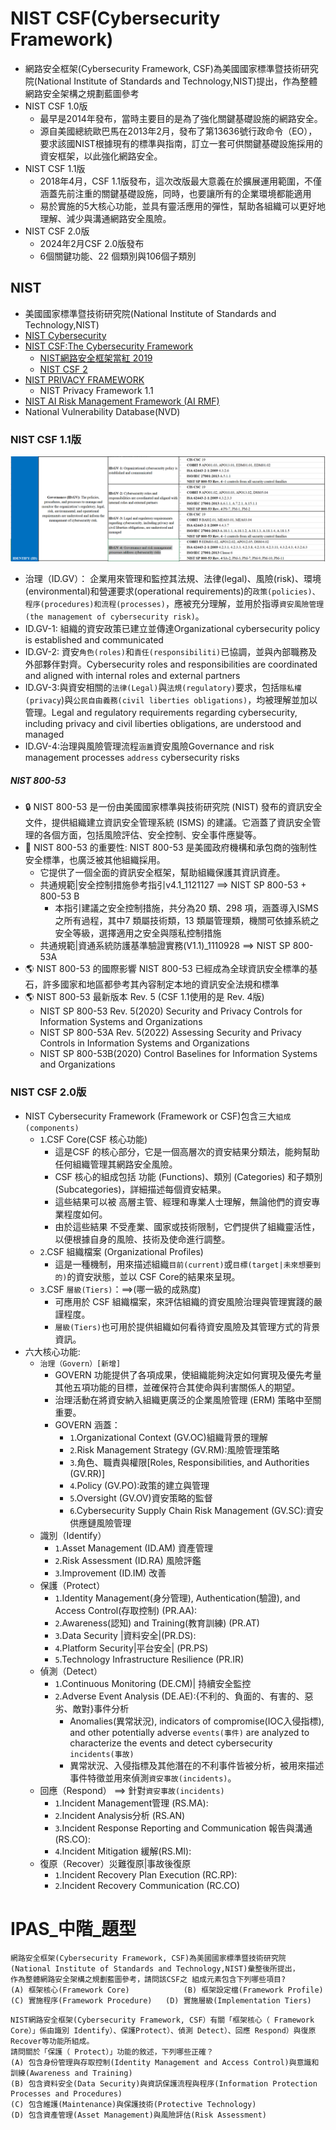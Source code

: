 # NIST CSF(Cybersecurity Framework)
- 網路安全框架(Cybersecurity Framework, CSF)為美國國家標準暨技術研究院(National Institute of Standards and Technology,NIST)提出，作為整體網路安全架構之規劃藍圖參考
- NIST CSF 1.0版
  - 最早是2014年發布，當時主要目的是為了強化關鍵基礎設施的網路安全。
  - 源自美國總統歐巴馬在2013年2月，發布了第13636號行政命令（EO），要求該國NIST根據現有的標準與指南，訂立一套可供關鍵基礎設施採用的資安框架，以此強化網路安全。
- NIST CSF 1.1版
  - 2018年4月，CSF 1.1版發布，這次改版最大意義在於擴展運用範圍，不僅涵蓋先前注重的關鍵基礎設施，同時，也要讓所有的企業環境都能適用
  - 易於實施的5大核心功能，並具有靈活應用的彈性，幫助各組織可以更好地理解、減少與溝通網路安全風險。 
- NIST CSF 2.0版
  - 2024年2月CSF 2.0版發布
  - 6個關鍵功能、22 個類別與106個子類別
## NIST
- 美國國家標準暨技術研究院(National Institute of Standards and Technology,NIST)
- [NIST Cybersecurity](https://www.nist.gov/cybersecurity)
- [NIST CSF:The Cybersecurity Framework](https://www.nist.gov/cyberframework)
  - [NIST網路安全框架當紅 2019](https://www.ithome.com.tw/article/133173)
  - [NIST CSF 2](https://today.ithome.com.tw/tags/nist-csf)
- [NIST PRIVACY FRAMEWORK](https://www.nist.gov/privacy-framework)
  - NIST Privacy Framework 1.1 
- [NIST AI Risk Management Framework (AI RMF)](https://www.nist.gov/itl/ai-risk-management-framework)
- National Vulnerability Database(NVD)

### NIST CSF 1.1版

![CSF1_1.png](CSF1_1.png)
- 治理（ID.GV）： 企業用來管理和監控其法規、法律(legal)、風險(risk)、環境(environmental)和營運要求(operational requirements)的`政策(policies)、程序(procedures)和流程(processes)`，應被充分理解，並用於指導`資安風險管理(the management of cybersecurity risk)`。
- ID.GV-1: 組織的資安政策已建立並傳達Organizational cybersecurity policy is established and communicated
- ID.GV-2: 資安`角色(roles)`和`責任(responsibiliti)`已協調，並與內部職務及外部夥伴對齊。Cybersecurity roles and responsibilities are coordinated and aligned with internal roles and external partners
- ID.GV-3:與資安相關的`法律(Legal)`與`法規(regulatory)`要求，包括`隱私權(privacy`)與`公民自由義務(civil liberties obligations)`，均被理解並加以管理。Legal and regulatory requirements regarding cybersecurity, including privacy and civil liberties obligations, are understood and managed
- ID.GV-4:治理與風險管理流程`涵蓋`資安風險Governance and risk management processes `address` cybersecurity risks

##### NIST 800-53 
- 🔒 NIST 800-53 是一份由美國國家標準與技術研究院 (NIST) 發布的資訊安全文件，提供組織建立資訊安全管理系統 (ISMS) 的建議。它涵蓋了資訊安全管理的各個方面，包括風險評估、安全控制、安全事件應變等。
- 🔐 NIST 800-53 的重要性: NIST 800-53 是美國政府機構和承包商的強制性安全標準，也廣泛被其他組織採用。
  - 它提供了一個全面的資訊安全框架，幫助組織保護其資訊資產。
  - 共通規範|安全控制措施參考指引v4.1_1121127 ==> NIST SP 800-53 + 800-53 B 
    - 本指引建議之安全控制措施，共分為20 類、298 項，涵蓋導入ISMS 之所有過程，其中7 類屬技術類，13 類屬管理類，機關可依據系統之安全等級，選擇適用之安全與隱私控制措施
  - 共通規範|資通系統防護基準驗證實務(V1.1)_1110928 ==> NIST SP 800-53A
- 🌎 NIST 800-53 的國際影響 NIST 800-53 已經成為全球資訊安全標準的基石，許多國家和地區都參考其內容制定本地的資訊安全法規和標準
- 🌎 NIST 800-53 最新版本 Rev. 5  (CSF 1.1使用的是 Rev. 4版)
  - NIST SP 800-53 Rev. 5(2020) Security and Privacy Controls for Information Systems and Organizations
  - NIST SP 800-53A Rev. 5(2022) Assessing Security and Privacy Controls in Information Systems and Organizations
  - NIST SP 800-53B(2020) Control Baselines for Information Systems and Organizations

### NIST CSF 2.0版 
- NIST Cybersecurity Framework (Framework or CSF)包含三大`組成(components)`
  - `1`.CSF Core(CSF 核心功能)
    - 這是CSF 的核心部分，它是一個高層次的資安結果分類法，能夠幫助任何組織管理其網路安全風險。
    - CSF 核心的組成包括 功能 (Functions)、類別 (Categories) 和子類別 (Subcategories)，詳細描述每個資安結果。
    - 這些結果可以被 高層主管、經理和專業人士理解，無論他們的資安專業程度如何。
    - 由於這些結果 不受產業、國家或技術限制，它們提供了組織靈活性，以便根據自身的風險、技術及使命進行調整。
  - `2`.CSF 組織檔案 (Organizational Profiles)
    - 這是一種機制，用來描述組織`目前(current)`或`目標(target|未來想要到的)`的資安狀態，並以 CSF Core的結果來呈現。
  - `3`.CSF `層級(Tiers)`：==>(哪一級的成熟度)
    - 可應用於 CSF 組織檔案，來評估組織的資安風險治理與管理實踐的嚴謹程度。
    - `層級(Tiers)`也可用於提供組織如何看待資安風險及其管理方式的背景資訊。
- 六大核心功能:
  - `治理（Govern）[新增]`
    - GOVERN 功能提供了各項成果，使組織能夠決定如何實現及優先考量其他五項功能的目標，並確保符合其使命與利害關係人的期望。
    - 治理活動在將資安納入組織更廣泛的企業風險管理 (ERM) 策略中至關重要。
    - GOVERN 涵蓋：
      - `1`.Organizational Context (GV.OC)組織背景的理解
      - `2`.Risk Management Strategy (GV.RM):風險管理策略
      - `3`.角色、職責與權限[Roles, Responsibilities, and Authorities (GV.RR)]
      - `4`.Policy (GV.PO):政策的建立與管理
      - `5`.Oversight (GV.OV)資安策略的監督 
      - `6`.Cybersecurity Supply Chain Risk Management (GV.SC):資安供應鏈風險管理
  - 識別（Identify）
    - `1`.Asset Management (ID.AM) 資產管理
    - `2`.Risk Assessment (ID.RA) 風險評鑑
    - `3`.Improvement (ID.IM) 改善
  - 保護（Protect）
    - `1`.Identity Management(身分管理), Authentication(驗證), and Access Control(存取控制) (PR.AA):
    - `2`.Awareness(認知) and Training(教育訓練) (PR.AT)
    - `3`.Data Security |資料安全|(PR.DS):
    - `4`.Platform Security|平台安全| (PR.PS)
    - `5`.Technology Infrastructure Resilience (PR.IR)
  - 偵測（Detect）
    - `1`.Continuous Monitoring (DE.CM)| 持續安全監控
    - `2`.Adverse Event Analysis (DE.AE):{不利的、負面的、有害的、惡劣、敵對}事件分析
      - Anomalies(異常狀況), indicators of compromise(IOC入侵指標), and other potentially adverse `events(事件)` are analyzed to characterize the events and detect cybersecurity `incidents(事故)`
      - 異常狀況、入侵指標及其他潛在的不利事件皆被分析，被用來描述事件特徵並用來偵測`資安事故(incidents)`。
  - 回應（Respond） ==> 針對`資安事故(incidents)`
    - `1`.Incident Management管理 (RS.MA):
    - `2`.Incident Analysis分析 (RS.AN)
    - `3`.Incident Response Reporting and Communication 報告與溝通 (RS.CO):
    - `4`.Incident Mitigation 緩解(RS.MI):
  - 復原（Recover）災難復原|事故後復原
    - `1`.Incident Recovery Plan Execution (RC.RP):
    - `2`.Incident Recovery Communication (RC.CO)

# IPAS_中階_題型
```
網路安全框架(Cybersecurity Framework, CSF)為美國國家標準暨技術研究院
(National Institute of Standards and Technology,NIST)彙整後所提出，
作為整體網路安全架構之規劃藍圖參考，請問該CSF之 組成元素包含下列哪些項目?
(A) 框架核心(Framework Core)            (B) 框架設定檔(Framework Profile)
(C) 實施程序(Framework Procedure)   (D) 實施層級(Implementation Tiers)
```

```
NIST網路安全框架(Cybersecurity Framework, CSF）有關「框架核心（ Framework Core）」係由識別 Identify）、保護Protect）、偵測 Detect）、回應 Respond）與復原 Recover等功能所組成。
請問關於「保護（ Protect）」功能的敘述，下列哪些正確？
(A) 包含身份管理與存取控制(Identity Management and Access Control)與意識和訓練(Awareness and Training)
(B) 包含資料安全(Data Security)與資訊保護流程與程序(Information Protection Processes and Procedures)
(C) 包含維護(Maintenance)與保護技術(Protective Technology)
(D) 包含資產管理(Asset Management)與風險評估(Risk Assessment)

```
